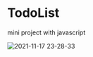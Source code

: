 # TodoList


mini project with javascript


![2021-11-17 23-28-33](https://user-images.githubusercontent.com/70651994/142220219-0625d01d-bdaf-4f70-8414-29b1ff309718.gif)
